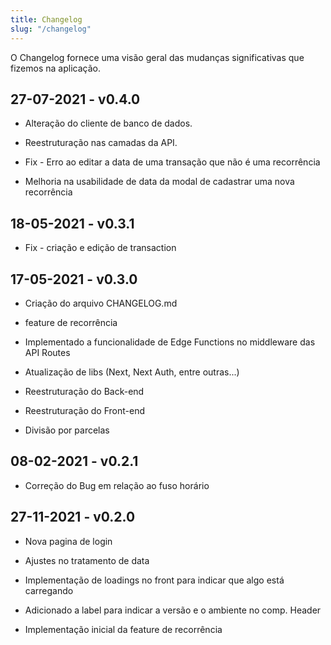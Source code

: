 ```yaml
---
title: Changelog
slug: "/changelog"
---
```


O Changelog fornece uma visão geral das mudanças significativas que fizemos na aplicação.

## 27-07-2021 - v0.4.0

* Alteração do cliente de banco de dados.

* Reestruturação nas camadas da API.

* Fix - Erro ao editar a data de uma transação que não é uma recorrência

* Melhoria na usabilidade de data da modal de cadastrar uma nova recorrência

## 18-05-2021 - v0.3.1

* Fix - criação e edição de transaction

## 17-05-2021 - v0.3.0

* Criação do arquivo CHANGELOG.md

* feature de recorrência

* Implementado a funcionalidade de Edge Functions no middleware das API Routes

* Atualização de libs (Next, Next Auth, entre outras...)

* Reestruturação do Back-end

* Reestruturação do Front-end

* Divisão por parcelas

## 08-02-2021 - v0.2.1

* Correção do Bug em relação ao fuso horário

## 27-11-2021 - v0.2.0

* Nova pagina de login

* Ajustes no tratamento de data

* Implementação de loadings no front para indicar que algo está carregando

* Adicionado a label para indicar a versão e o ambiente no comp. Header

* Implementação inicial da feature de recorrência
